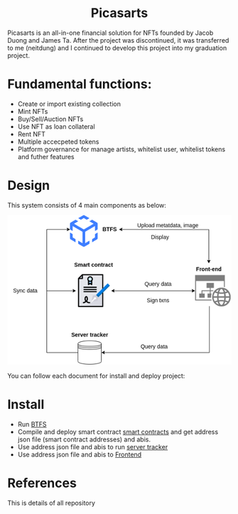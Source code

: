# <center>Picasarts</center>

Picasarts is an all-in-one financial solution for NFTs founded by Jacob Duong and James Ta. After the project was discontinued, it was transferred to me (neitdung) and I continued to develop this project into my graduation project.

# Fundamental functions:

- Create or import existing collection
- Mint NFTs
- Buy/Sell/Auction NFTs
- Use NFT as loan collateral
- Rent NFT
- Multiple accecpeted tokens
- Platform governance for manage artists, whitelist user, whitelist tokens and futher features

# Design
This system consists of 4 main components as below:

![Picasarts system](imgs/system.png)

You can follow each document for install and deploy project:

# Install
- Run [BTFS](docs/btfs.md)
- Compile and deploy smart contract [smart contracts](docs/contract.md#install) and get address json file (smart contract addresses) and abis.
- Use address json file and abis to run [server tracker](docs/tracker.md)
- Use address json file and abis to [Frontend](docs/frontend.md)

# References

This is details of all repository